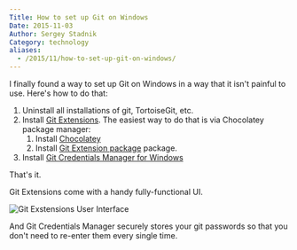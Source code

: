 ```yaml
---
Title: How to set up Git on Windows
Date: 2015-11-03
Author: Sergey Stadnik
Category: technology
aliases:
  - /2015/11/how-to-set-up-git-on-windows/
---
```


I finally found a way to set up Git on Windows in a way that it isn't painful to use. Here's how to do that:


1. Uninstall all installations of git, TortoiseGit, etc.
1. Install [Git Extensions](https://gitextensions.github.io/). The easiest way to do that is via Chocolatey package manager:
    1. Install [Chocolatey](https://chocolatey.org/)
    1. Install [Git Extension package](https://chocolatey.org/packages/gitextensions) package.
1. Install [Git Credentials Manager for Windows](https://github.com/Microsoft/Git-Credential-Manager-for-Windows)

That's it.

Git Extensions come with a handy fully-functional UI.

![Git Exstensions User Interface](/images/2015-11-03_git_extensions.png)

And Git Credentials Manager securely stores your git passwords so that you don't need to re-enter them every single time.